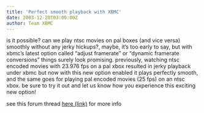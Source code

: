 ```yaml
---
title: 'Perfect smooth playback with XBMC'
date: 2003-12-28T03:00:00Z
author: Team XBMC
---
```

is it possible? can we play ntsc movies on pal boxes (and vice versa) smoothly without any jerky hickups?, maybe, it’s too early to say, but with xbmc’s latest option called “adjust framerate” or “dynamic framerate conversions” things surely look promising. previously, watching ntsc encoded movies with 23.976 fps on a pal xbox resulted in jerky playback under xbmc but now with this new option enabled it plays perfectly smooth, and the same goes for playing pal encoded movies (25 fps) on an ntsc xbox. be sure to try it out and let us know how you experience this exciting new option!

 see this forum thread [here (link)](http://www.xboxmediaplayer.de/cgi-bin/forums/ikonboard.pl?act=st;f=5;t=860) for more info

 